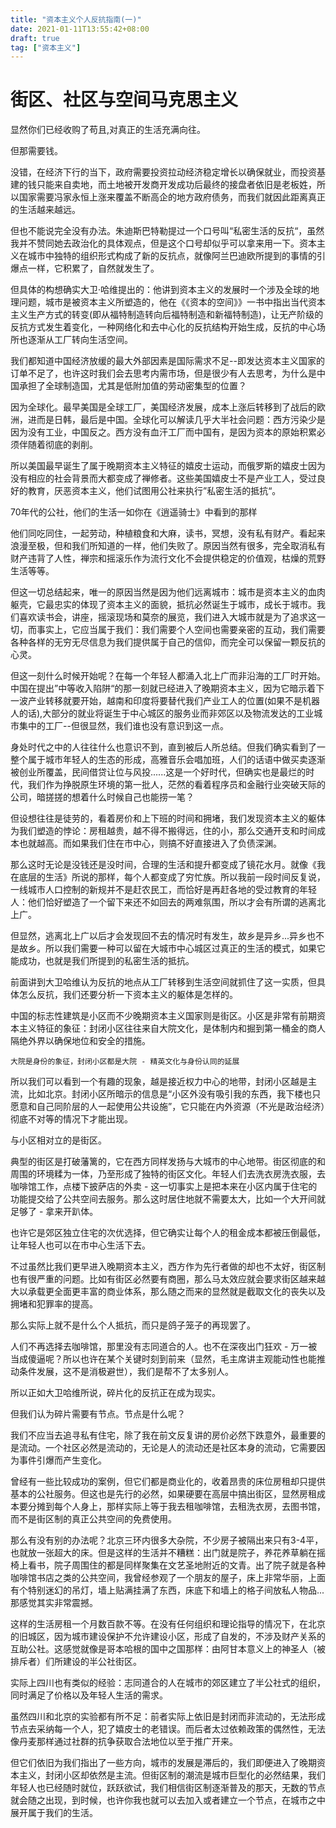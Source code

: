 ```yaml
---
title: "资本主义个人反抗指南(一)"
date: 2021-01-11T13:55:42+08:00
draft: true
tag: ["资本主义"]
---
```


# 街区、社区与空间马克思主义

显然你们已经收购了苟且,对真正的生活充满向往。


但那需要钱。

没错，在经济下行的当下，政府需要投资拉动经济稳定增长以确保就业，而投资基建的钱只能来自卖地，而土地被开发商开发成功后最终的接盘者依旧是老板姓，所以国家需要冯家永恒上涨来覆盖不断高企的地方政府债务，而我们就因此距离真正的生活越来越远。


但也不能说完全没有办法。朱迪斯巴特勒提过一个口号叫“私密生活的反抗“，虽然我并不赞同她去政治化的具体观点，但是这个口号却似乎可以拿来用一下。资本主义在城市中独特的组织形式构成了新的反抗点，就像阿兰巴迪欧所提到的事情的引爆点一样，它积累了，自然就发生了。


但具体的构想确实大卫·哈维提出的：他讲到资本主义的发展时一个涉及全球的地理问题，城市是被资本主义所塑造的，他在《《资本的空间》》一书中指出当代资本主义生产方式的转变(即从福特制造转向后福特制造和新福特制造)，让无产阶级的反抗方式发生着变化，一种网络化和去中心化的反抗结构开始生成，反抗的中心场所也逐渐从工厂转向生活空间。


我们都知道中国经济放缓的最大外部因素是国际需求不足--即发达资本主义国家的订单不足了，也许这时我们会去思考内需市场，但是很少有人去思考，为什么是中国承担了全球制造国，尤其是低附加值的劳动密集型的位置？


因为全球化。最早美国是全球工厂，美国经济发展，成本上涨后转移到了战后的欧洲，进而是日韩，最后是中国。全球化可以解读几乎大半社会问题：西方污染少是因为没有工业，中国反之。西方没有血汗工厂而中国有，是因为资本的原始积累必须伴随着彻底的剥削。


所以美国最早诞生了属于晚期资本主义特征的嬉皮士运动，而俄罗斯的嬉皮士因为没有相应的社会背景而大都变成了禅修者。这些美国嬉皮士不是产业工人，受过良好的教育，厌恶资本主义，他们试图用公社来执行”私密生活的抵抗“。


70年代的公社，他们的生活一如你在《逍遥骑士》中看到的那样


他们同吃同住，一起劳动，种植粮食和大麻，读书，冥想，没有私有财产。看起来浪漫至极，但和我们所知道的一样，他们失败了。原因当然有很多，完全取消私有财产违背了人性，禅宗和摇滚乐作为流行文化不会提供稳定的价值观，枯燥的荒野生活等等。


但这一切总结起来，唯一的原因当然是因为他们远离城市：城市是资本主义的血肉躯壳，它最忠实的体现了资本主义的面貌，抵抗必然诞生于城市，成长于城市。我们喜欢读书会，讲座，摇滚现场和莫奈的展览，我们进入大城市就是为了追求这一切，而事实上，它应当属于我们：我们需要个人空间也需要亲密的互动，我们需要各种各样的无穷无尽信息为我们提供属于自己的信仰，而完全可以保留一颗反抗的心灵。


但这一刻什么时候开始呢？在每一个年轻人都涌入北上广而非沿海的工厂时开始。中国在提出”中等收入陷阱“的那一刻就已经进入了晚期资本主义，因为它暗示着下一波产业转移就要开始，越南和印度将要替代我们产业工人的位置(如果不是机器人的话),大部分的就业将诞生于中心城区的服务业而非郊区以及物流发达的工业城市集中的工厂--但很显然，我们谁也没有意识到这一点。


身处时代之中的人往往什么也意识不到，直到被后人所总结。但我们确实看到了一整个属于城市年轻人的生态的形成，高雅音乐会唱加班，人们的话语中做买卖逐渐被创业所覆盖，民间借贷让位与风投......这是一个好时代，但确实也是最烂的时代，我们作为挣脱原生环境的第一批人，茫然的看着程序员和金融行业突破天际的公司，暗搓搓的想着什么时候自己也能捞一笔？


但设想往往是徒劳的，看着房价和上下班的时间和拥堵，我们发现资本主义的躯体为我们塑造的悖论：房租越贵，越不得不搬得远，住的小，那么交通开支和时间成本也就越高。而如果我们住在市中心，则搞不好直接进入了负债深渊。


那么这时无论是没钱还是没时间，合理的生活和提升都变成了镜花水月。就像《我在底层的生活》所说的那样，每个人都变成了穷忙族。所以我前一段时间反复说，一线城市人口控制的新规并不是赶农民工，而恰好是再赶各地的受过教育的年轻人：他们恰好塑造了一个留下来还不如回去的两难氛围，所以才会有所谓的逃离北上广。


但显然，逃离北上广以后才会发现回不去的情况时有发生，故乡是异乡...异乡也不是故乡。所以我们需要一种可以留在大城市中心城区过真正的生活的模式，如果它能成功，也就是我们所提到的私密生活的抵抗。

前面讲到大卫哈维认为反抗的地点从工厂转移到生活空间就抓住了这一实质，但具体怎么反抗，我们还要分析一下资本主义的躯体是怎样的。


中国的标志性建筑是小区而不少晚期资本主义国家则是街区。小区是非常有前期资本主义特征的象征：封闭小区往往来自大院文化，是体制内和掘到第一桶金的商人隔绝外界以确保地位和安全的措施。


`大院是身份的象征，封闭小区都是大院 - 精英文化与身份认同的延展`


所以我们可以看到一个有趣的现象，越是接近权力中心的地带，封闭小区越是主流，比如北京。封闭小区所暗示的信息是“小区外没有吸引我的东西，我下楼也只愿意和自己同阶层的人一起使用公共设施”，它只能在内外资源（不光是政治经济）彻底不对等的情况下才能出现。


与小区相对立的是街区。


典型的街区是打破藩篱的，它在西方同样发扬与大城市的中心地带。街区彻底的和周围的环境糅为一体，乃至形成了独特的街区文化。年轻人们去洗衣房洗衣服，去咖啡馆工作，点楼下披萨店的外卖 - 这一切事实上是把本来在小区内属于住宅的功能提交给了公共空间去服务。那么这时居住地就不需要太大，比如一个大开间就足够了 - 拿来开趴体。


也许它是郊区独立住宅的次优选择，但它确实让每个人的租金成本都被压倒最低，让年轻人也可以在市中心生活下去。


不过虽然比我们更早进入晚期资本主义，西方作为先行者做的却也不太好，街区制也有很严重的问题。比如有街区必然要有商圈，那么马太效应就会要求街区越来越大以承载更全面更丰富的商业体系，那么随之而来的显然就是截取文化的丧失以及拥堵和犯罪率的提高。


那么实际上就不是什么个人抵抗，而只是鸽子笼子的再现罢了。


人们不再选择去咖啡馆，那里没有志同道合的人。也不在深夜出门狂欢 - 万一被当成傻逼呢？所以也许在某个关键时刻到前来（显然，毛主席讲主观能动性也能推动条件发展，这不是消极避世），我们是帮不了太多别人。


所以正如大卫哈维所说，碎片化的反抗正在成为现实。

但我们认为碎片需要有节点。节点是什么呢？


我们不应当去追寻私有住宅，除了我在前文反复讲的房价必然下跌意外，最重要的是流动。一个社区必然是流动的，无论是人的流动还是社区本身的流动，它需要因为事件引爆而产生变化。


曾经有一些比较成功的案例，但它们都是商业化的，收着昂贵的床位房租却只提供基本的公社服务。但这也是先行的必然，如果硬要在高层中搞出街区，显然房租成本要分摊到每个人身上，那样实际上等于我去租咖啡馆，去租洗衣房，去图书馆，而不是街区制的真正公共空间的免费使用。


那么有没有别的办法呢？北京三环内很多大杂院，不少房子被隔出来只有3-4平，也就放一张超大的床。但是这样的生活并不糟糕：出门就是院子，养花养草躺在摇椅上看书，院子周围住的都是同样聚集在文艺圣地附近的文青。出了院子就是各种咖啡馆书店之类的公共空间，我曾经参观了一个朋友的屋子，床上非常华丽，上面有个特别迷幻的吊灯，墙上贴满挂满了东西，床底下和墙上的格子间放私人物品...那感觉其实非常震撼。


这样的生活房租一个月数百款不等。在没有任何组织和理论指导的情况下，在北京的旧城区，因为城市建设保护不允许建设小区，形成了自发的，不涉及财产关系的互助公社。这感觉就像是哥本哈根的国中之国那样：由阿甘本意义上的神圣人（被排斥者）们所建设的半公社街区。


实际上四川也有类似的经验：志同道合的人在城市的郊区建立了半公社式的组织，同时满足了价格以及年轻人生活的需求。


虽然四川和北京的实验都有所不足：前者实际上依旧是封闭而非流动的，无法形成节点去采纳每一个人，犯了嬉皮士的老错误。而后者太过依赖政策的偶然性，无法像丹麦那样通过社群的抗争获取合法地位以至于推广开来。


但它们依旧为我们指出了一些方向，城市的发展是滞后的，我们即便进入了晚期资本主义，封闭小区却依然是主流。但街区制的潮流是城市巨型化的必然结果，我们年轻人也已经随时就位，跃跃欲试，我们相信街区制逐渐普及的那天，无数的节点就会随之出现，到时候，也许你我也就可以去加入或者建立一个节点，在城市之中展开属于我们的生活。